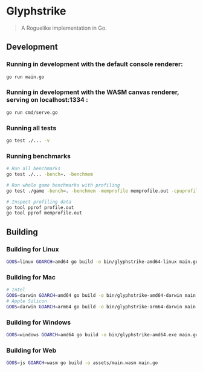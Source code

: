 # Glyphstrike

> A Roguelike implementation in Go.

## Development

### Running in development with the default console renderer:

```bash
go run main.go
```

### Running in development with the WASM canvas renderer, serving on localhost:1334 :

```bash
go run cmd/serve.go
```

### Running all tests

```bash
go test ./... -v
```

### Running benchmarks

```bash
# Run all benchmarks
go test ./... -bench=. -benchmem

# Run whole game benchmarks with profiling
go test ./game -bench=. -benchmem -memprofile memprofile.out -cpuprofile profile.out

# Inspect profiling data
go tool pprof profile.out
go tool pprof memprofile.out
```

## Building

### Building for Linux

```bash
GOOS=linux GOARCH=amd64 go build -o bin/glyphstrike-amd64-linux main.go
```

### Building for Mac

```bash
# Intel
GOOS=darwin GOARCH=amd64 go build -o bin/glyphstrike-amd64-darwin main.go
# Apple Silicon
GOOS=darwin GOARCH=arm64 go build -o bin/glyphstrike-arm64-darwin main.go
```

### Building for Windows

```bash
GOOS=windows GOARCH=amd64 go build -o bin/glyphstrike-amd64.exe main.go
```

### Building for Web

```bash
GOOS=js GOARCH=wasm go build -o assets/main.wasm main.go
```

